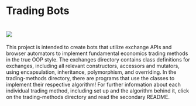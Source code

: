 Trading Bots
==============
![](https://github.com/anthony-albertina/trading-bots/blob/master/etc.gif)
======================================================
This project is intended to create bots that utilize exchange APIs and browser 
automators to implement fundamental economics trading methods in the true OOP style. The 
exchanges directory contains class definitions for exchanges, including all relevant 
constructors, accessors and mutators, using encapsulation, inheritance, polymorphism, and overriding. In the trading-methods directory, there are programs that use the 
classes to implement their respective algorithm! For further information about each 
individual trading method, including set up and the algorithm behind it, click on the 
trading-methods directory and read the secondary README.
